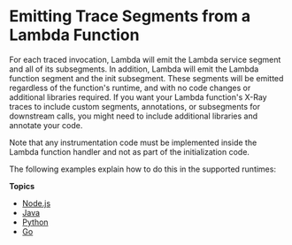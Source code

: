 # Emitting Trace Segments from a Lambda Function<a name="downstream-tracing"></a>

For each traced invocation, Lambda will emit the Lambda service segment and all of its subsegments\. In addition, Lambda will emit the Lambda function segment and the init subsegment\. These segments will be emitted regardless of the function's runtime, and with no code changes or additional libraries required\. If you want your Lambda function's X\-Ray traces to include custom segments, annotations, or subsegments for downstream calls, you might need to include additional libraries and annotate your code\. 

Note that any instrumentation code must be implemented inside the Lambda function handler and not as part of the initialization code\. 

The following examples explain how to do this in the supported runtimes:

**Topics**
+ [Node\.js](nodejs-tracing.md)
+ [Java](java-tracing.md)
+ [Python](python-tracing.md)
+ [Go](go-tracing.md)